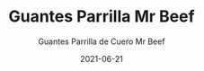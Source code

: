 ---
date: '2021-06-21'
title: Guantes Parrilla Mr Beef
subtitle: Guantes Parrilla de Cuero Mr Beef
image: https://lh3.googleusercontent.com/pw/ACtC-3fsWLVWuRGny9JHt4e_vRRU0TE6nO1fa3TUdad2lHv0SEb5fBFA7hKCmGDHXZ7R7AHZDPUc-Xzz0P2H0wrAMXHAmOAD9LhwtzCyJ7StPZBLrqwYJ2N5H9Aa2mTQVuZkZGmBg8t4DOd4jd4tUkT85Z-5Wg=w799-h621-no?authuser=0
price: $ 5.000
weight: 5
description: Guantes cómodos para parrilla u horno
link: 
exclude: false
---